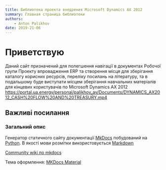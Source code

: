 ```yaml
---
title: Библиотека проекта внедрения Microsoft Dynamics AX 2012
summary: Главная страница библиотеки
authors:
    - Anton Palikhov
date: 2019-21-06
---
```


# Приветствую 

Даний сайт призначений для полегшення навігації в документах Робочої групи Проекту впровадження ERP та створення місця для зберігання каталогу корисних ресурсів, переліку посилань на літературу, та в подальшому буде виступати місцем зберігання навчальних матеріалів для кінцевих користувачів по Microsoft Dynamics AX 2012
https://portal.ua.energy/personal/palikhov_av/Documents/DYNAMICS_AX2012_CASH%20FLOW%20AND%20TREASURY.mp4

## Важливі посилання



### Загальний опис

Генератор статичного сайту документації [MkDocs](https://www.mkdocs.org/) побудований на [Python](https://www.python.org/). В якості мови розмітки використовується [Markdown](https://www.markdownguide.org/)

[Community wiki по mkdocs](https://github.com/mkdocs/mkdocs/wiki)

Тема оформлення: [MKDocs Material](https://github.com/squidfunk/mkdocs-material)

